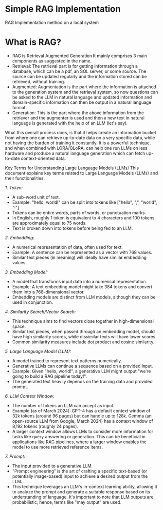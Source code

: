 # Simple RAG Implementation
RAG Implementation method on a local system

# What is RAG?
* RAG is Retrieval Augmented Generation
It mainly comprises 3 main components as suggested in the name.
* Retrieval: The retrieval part is for getting information through a database, which can be a pdf, an SQL server, or some source. The source can be updated regularly and the information stored can be retrieved, without training.
* Augmented: Augmentation is the part where the information is attached to the generation system and the retrieval system, so now questions can be asked to the LLM in natural language and updated information and domain-specific information can then be output in a natural language format.
* Generation: This is the part where the above information from the retriever and the augmenter is used and then a new text in natural language is generated with the help of an LLM (let's say).

What this overall process does, is that it helps create an information bucket from where one can retrieve up-to-date data on a very specific data, while not having the burden of training it constantly. It is a powerful technique, and when combined with LORA/QLoRA, can help one run LLMs on less hardware and produce a natural language generation which can fetch up-to-date context-oriented data. 

Key Terms for Understanding Large Language Models (LLMs)
This document explains key terms related to Large Language Models (LLMs) and their functionalities.

_1. Token:_
* A sub-word unit of text.
* Example: "hello, world!" can be split into tokens like ["hello", ",", "world", "!"]
* Tokens can be entire words, parts of words, or punctuation marks.
* In English, roughly 1 token is equivalent to 4 characters and 100 tokens are approximately equal to 75 words.
* Text is broken down into tokens before being fed to an LLM.

_2. Embedding:_
* A numerical representation of data, often used for text.
* Example: A sentence can be represented as a vector with 768 values.
* Similar text pieces (in meaning) will ideally have similar embedding values.

_3. Embedding Model:_
* A model that transforms input data into a numerical representation.
* Example: A text embedding model might take 384 tokens and convert them into a 768-dimensional vector.
* Embedding models are distinct from LLM models, although they can be used in conjunction.

_4. Similarity Search/Vector Search:_
* This technique aims to find vectors close together in high-dimensional space.
* Similar text pieces, when passed through an embedding model, should have high similarity scores, while dissimilar texts will have lower scores.
* Common similarity measures include dot product and cosine similarity.

_5. Large Language Model (LLM):_
* A model trained to represent text patterns numerically.
* Generative LLMs can continue a sequence based on a provided input.
* Example: Given "hello, world!", a generative LLM might output "we're going to build a RAG pipeline today!".
* The generated text heavily depends on the training data and provided prompt.

_6. LLM Context Window:_
* The number of tokens an LLM can accept as input.
* Example (as of March 2024): GPT-4 has a default context window of 32k tokens (around 96 pages) but can handle up to 128k. Gemma (an open-source LLM from Google, March 2024) has a context window of 8,192 tokens (roughly 24 pages).
* A larger context window allows LLMs to consider more information for tasks like query answering or generation. This can be beneficial in applications like RAG pipelines, where a larger window enables the model to use more retrieved reference items.

_7. Prompt:_
* The input provided to a generative LLM.
* "Prompt engineering" is the art of crafting a specific text-based (or potentially image-based) input to achieve a desired output from the LLM.
* This technique leverages an LLM's in-context learning ability, allowing it to analyze the prompt and generate a suitable response based on its understanding of language. It's important to note that LLM outputs are probabilistic; hence, terms like "may output" are used.
